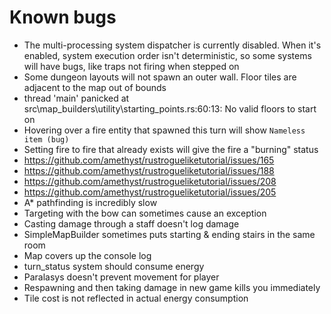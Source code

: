 # Known bugs
* The multi-processing system dispatcher is currently disabled. When it's enabled, system execution order isn't deterministic, so some systems will have bugs, like traps not firing when stepped on
* Some dungeon layouts will not spawn an outer wall. Floor tiles are adjacent to the map out of bounds
* thread 'main' panicked at src\map_builders\utility\starting_points.rs:60:13: No valid floors to start on
* Hovering over a fire entity that spawned this turn will show `Nameless item (bug)`
* Setting fire to fire that already exists will give the fire a "burning" status
* https://github.com/amethyst/rustrogueliketutorial/issues/165
* https://github.com/amethyst/rustrogueliketutorial/issues/188
* https://github.com/amethyst/rustrogueliketutorial/issues/208
* https://github.com/amethyst/rustrogueliketutorial/issues/205
* A* pathfinding is incredibly slow
* Targeting with the bow can sometimes cause an exception
* Casting damage through a staff doesn't log damage
* SimpleMapBuilder sometimes puts starting & ending stairs in the same room
* Map covers up the console log
* turn_status system should consume energy
* Paralasys doesn't prevent movement for player
* Respawning and then taking damage in new game kills you immediately
* Tile cost is not reflected in actual energy consumption